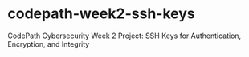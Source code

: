 # codepath-week2-ssh-keys
CodePath Cybersecurity Week 2 Project: SSH Keys for Authentication, Encryption, and Integrity
